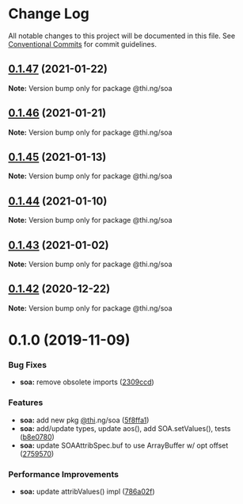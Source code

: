 # Change Log

All notable changes to this project will be documented in this file.
See [Conventional Commits](https://conventionalcommits.org) for commit guidelines.

## [0.1.47](https://github.com/thi-ng/umbrella/compare/@thi.ng/soa@0.1.46...@thi.ng/soa@0.1.47) (2021-01-22)

**Note:** Version bump only for package @thi.ng/soa





## [0.1.46](https://github.com/thi-ng/umbrella/compare/@thi.ng/soa@0.1.45...@thi.ng/soa@0.1.46) (2021-01-21)

**Note:** Version bump only for package @thi.ng/soa





## [0.1.45](https://github.com/thi-ng/umbrella/compare/@thi.ng/soa@0.1.44...@thi.ng/soa@0.1.45) (2021-01-13)

**Note:** Version bump only for package @thi.ng/soa





## [0.1.44](https://github.com/thi-ng/umbrella/compare/@thi.ng/soa@0.1.43...@thi.ng/soa@0.1.44) (2021-01-10)

**Note:** Version bump only for package @thi.ng/soa





## [0.1.43](https://github.com/thi-ng/umbrella/compare/@thi.ng/soa@0.1.42...@thi.ng/soa@0.1.43) (2021-01-02)

**Note:** Version bump only for package @thi.ng/soa





## [0.1.42](https://github.com/thi-ng/umbrella/compare/@thi.ng/soa@0.1.41...@thi.ng/soa@0.1.42) (2020-12-22)

**Note:** Version bump only for package @thi.ng/soa





# 0.1.0 (2019-11-09)

### Bug Fixes

* **soa:** remove obsolete imports ([2309ccd](https://github.com/thi-ng/umbrella/commit/2309ccd6e581b6f385f4a2720fd2ad5cfb8a0d79))

### Features

* **soa:** add new pkg [@thi](https://github.com/thi).ng/soa ([5f8ffa1](https://github.com/thi-ng/umbrella/commit/5f8ffa175fabc4518f6b931c8c57473ea8ab1a74))
* **soa:** add/update types, update aos(), add SOA.setValues(), tests ([b8e0780](https://github.com/thi-ng/umbrella/commit/b8e07806427041a7ef3413ca47357e3360f6a4c8))
* **soa:** update SOAAttribSpec.buf to use ArrayBuffer w/ opt offset ([2759570](https://github.com/thi-ng/umbrella/commit/27595700ce0df21258dad58e18abf98b8ddb7c30))

### Performance Improvements

* **soa:** update attribValues() impl ([786a02f](https://github.com/thi-ng/umbrella/commit/786a02f66fd0f50e678f3eb048964fadf293db3f))
